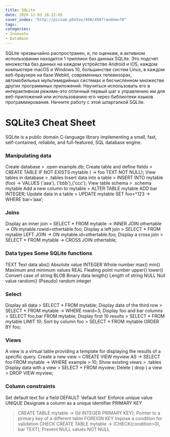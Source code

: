 ```yaml
---
title: SQLite
date: 2020-12-03 18:22:05
cover_index: "http://picsum.photos/450/450?random=70"
tags:
categories:
- Innovate
- DataBase
---
```


SQLite чрезвычайно распространен, и, по оценкам, в активном использовании находится 1 триллион баз данных SQLite. Это подсчет множества баз данных на каждом устройстве Android и iOS, каждом компьютере macOS и Windows 10, большинстве систем Linux, в каждом веб-браузере на базе Webkit, современных телевизорах, автомобильных мультимедийных системах и бесчисленном множестве других программных приложений. Научиться использовать его в интерактивном режиме-это отличный первый шаг к управлению им для веб-приложений или использованию его через библиотеки языков программирования. Начните работу с этой шпаргалкой SQLite.

<!-- more -->

# SQLite3 Cheat Sheet


SQLite is a public domain C-language library implementing a small, fast, self-contained, reliabile, and full-featured, SQL database engine.

### Manipulating data

Create database > .open example.db;
Create table and define fields > CREATE TABLE IF NOT EXISTS mytable (
→ foo TEXT NOT NULL);
View tables in database > .tables
Insert data into a table > INSERT INTO mytable (foo)
→ VALUES ('aaa'), ('bbb'),('ccc');
View table schema > .schema mytable
Add a new column to mytable > ALTER TABLE mytable ADD bar INTEGER;
Update data in a table > UPDATE mytable SET foo=^123
→ WHERE bar=’aaa’;

### Joins

Display an inner join > SELECT * FROM mytable
→ INNER JOIN othertable
→ ON mytable.rowid=othertable.foo;
Display a left join > SELECT * FROM mytable LEFT JOIN
→ ON mytable.id=othertable.foo;
Display a cross join > SELECT * FROM mytable
→ CROSS JOIN othertable;

### Data types Some SQLite functions

TEXT Text data abs() Absolute value
INTEGER Whole number max() min() Maximum and minimum values
REAL Fleating point number upper() lower() Convert case of string
BLOB Binary data length() Length of string
NULL Null value random() (Pseudo) random integer


### Select

Display all data > SELECT * FROM mytable;
Display data of the third row > SELECT * FROM mytable
→ WHERE rowid=3;
Display foo and bar columns > SELECT foo,bar FROM mytable;
Display first 10 results > SELECT * FROM mytable LIMIT 10;
Sort by column foo > SELECT * FROM mytable ORDER BY foo;

### Views

A view is a virtual table providing a template for displaying the results of a specific query.
Create a new view > CREATE VIEW myview AS
→ SELECT foo FROM mytable
→ WHERE example > 10;
Show existing views > .tables
Display data with a view > SELECT * FROM myview;
Delete ( drop ) a view > DROP VIEW myview;

### Column constraints

Set default text for a field DEFAULT ‘default text’
Enforce unique value UNIQUE
Designate a column as a unique identifier PRIMARY KEY
> CREATE TABLE mytable
→ (Id INTEGER PRIMARY KEY);
Pointer to a primary key of a different table FOREIGN KEY
Impose a condition for validation CHECK
> CREATE TABLE mytable
→ (CHECK(condition>0), bar TEXT);
Prevent NULL values NOT NULL

